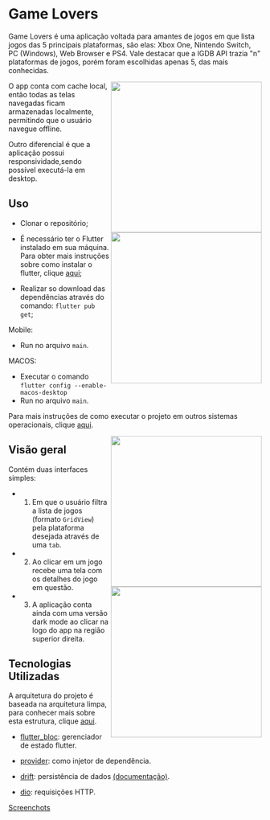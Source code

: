 # Game Lovers

Game Lovers é uma aplicação voltada para amantes de jogos em que lista jogos das 5 principais plataformas, são elas: Xbox One, Nintendo Switch, PC (Windows), Web Browser e PS4. Vale destacar que a IGDB API trazia "n" plataformas de jogos, porém foram escolhidas apenas 5, das mais conhecidas.

<p align="center">
<img align="right" src="https://j.gifs.com/J8Wqpv.gif" height="300">
<img align="right" src="https://j.gifs.com/EqW9om.gif" height="300">
</p>
O app conta com cache local, então todas as telas navegadas ficam armazenadas localmente, permitindo que o usuário navegue offline.

Outro diferencial é que a aplicação possui responsividade,sendo possível executá-la em desktop.

## Uso

- Clonar o repositório;

- É necessário ter o Flutter instalado em sua máquina. Para obter mais instruções sobre como instalar o flutter, clique [aqui](https://flutter.io/docs/get-started/install);

- Realizar so download das dependências através do comando: `flutter pub get`;

Mobile:

- Run no arquivo `main`.

MACOS:

- Executar o comando `flutter config --enable-macos-desktop`
- Run no arquivo `main`.

Para mais instruções de como executar o projeto em outros sistemas operacionais, clique [aqui](https://docs.flutter.dev/desktop).

   <p align="center">
   <img align="right" src="https://j.gifs.com/r2VR3W.gif" height="300"> 
   <img align="right" src="https://j.gifs.com/163ryG.gif" height="300">
   </p> 
      
      
## Visão geral

Contém duas interfaces simples:

 

- 1. Em que o usuário filtra a lista de jogos (formato `GridView`) pela plataforma desejada através de uma `tab`.
- 2. Ao clicar em um jogo recebe uma tela com os detalhes do jogo em questão.
- 3. A aplicação conta ainda com uma versão dark mode ao clicar na logo do app na região superior direita.

  

## Tecnologias Utilizadas

A arquitetura do projeto é baseada na arquitetura limpa, para conhecer mais sobre esta estrutura, clique [aqui](https://resocoder.com/2019/08/27/flutter-tdd-clean-architecture-course-1-explanation-project-structure/).

   

- [flutter_bloc](https://pub.dev/packages/flutter_bloc): gerenciador de estado flutter.

- [provider](https://pub.dev/packages/provider): como injetor de dependência.

- [drift](https://pub.dev/packages/drift): persistência de dados [(documentação)](https://drift.simonbinder.eu/docs/).

- [dio](https://pub.dev/packages/dio): requisições HTTP.


[Screenchots](https://github.com/Claraalmeida09/Game-Lovers/tree/main/assets/screenshots)
